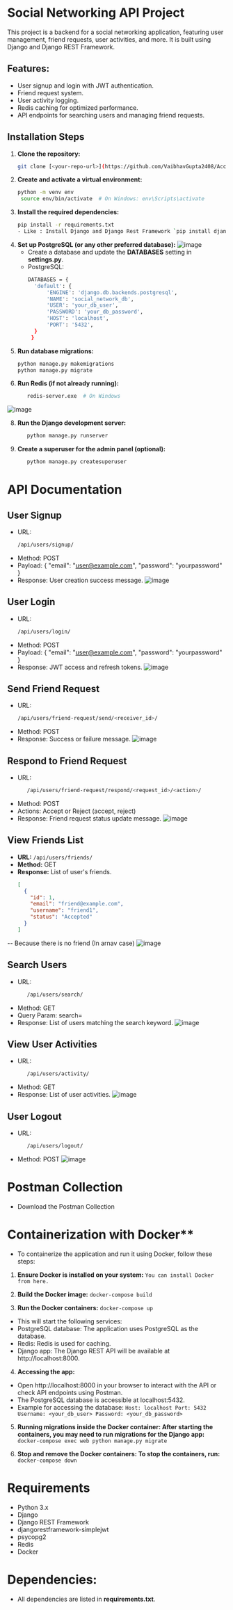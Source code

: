 # Social Networking API Project

This project is a backend for a social networking application, featuring user management, friend requests, user activities, and more. It is built using Django and Django REST Framework.

## Features:
- User signup and login with JWT authentication.
- Friend request system.
- User activity logging.
- Redis caching for optimized performance.
- API endpoints for searching users and managing friend requests.

## Installation Steps

1. **Clone the repository:**
   ```bash
   git clone [<your-repo-url>](https://github.com/VaibhavGupta2408/Accuknox_Backend_Assignment)

2. **Create and activate a virtual environment:**
   ```bash
   python -m venv env
    source env/bin/activate  # On Windows: env\Scripts\activate

3. **Install the required dependencies:**
      ```bash
   pip install -r requirements.txt
   - Like : Install Django and Django Rest Framework `pip install django djangorestframework psycopg2-binary djangorestframework-simplejwt django-cors-headers`

5. **Set up PostgreSQL (or any other preferred database):**
   ![image](https://github.com/user-attachments/assets/65842f82-c41d-4f94-a098-245a14b81927)
   - Create a database and update the **DATABASES** setting in **settings.py**.
   - PostgreSQL:
     ```bash
     DATABASES = {
       'default': {
           'ENGINE': 'django.db.backends.postgresql',
           'NAME': 'social_network_db',
           'USER': 'your_db_user',
           'PASSWORD': 'your_db_password',
           'HOST': 'localhost',
           'PORT': '5432',
       }
      }


6. **Run database migrations:**
   ```bash
   python manage.py makemigrations
   python manage.py migrate

7. **Run Redis (if not already running):**
   ```bash
      redis-server.exe  # On Windows
![image](https://github.com/user-attachments/assets/9755a8e3-e44c-4402-b250-17d2998e04af)


8. **Run the Django development server:**
   ```bash
      python manage.py runserver

9. **Create a superuser for the admin panel (optional):**
   ```bash
      python manage.py createsuperuser

# API Documentation

## User Signup
- URL: 
   ```bash 
   /api/users/signup/
- Method: POST
- Payload: { "email": "user@example.com", "password": "yourpassword" }
- Response: User creation success message.
  ![image](https://github.com/user-attachments/assets/cefd0c71-9f18-4db7-9962-a81c171c6062)


## User Login
- URL: 
   ```bash 
   /api/users/login/
- Method: POST
- Payload: { "email": "user@example.com", "password": "yourpassword" }
- Response: JWT access and refresh tokens.
  ![image](https://github.com/user-attachments/assets/65379671-3fb0-4bec-b031-c318f118f61c)

## Send Friend Request
- URL: 
   ```bash 
   /api/users/friend-request/send/<receiver_id>/
- Method: POST
- Response: Success or failure message.
  ![image](https://github.com/user-attachments/assets/5b650a43-d4f1-4b56-9c0b-ea3e15d657b9)

## Respond to Friend Request
- URL: 
   ```bash
      /api/users/friend-request/respond/<request_id>/<action>/
- Method: POST
- Actions: Accept or Reject (accept, reject)
- Response: Friend request status update message.
  ![image](https://github.com/user-attachments/assets/4674129d-92dc-4791-af40-c12d61c9f9f2)


## View Friends List
- **URL:** `/api/users/friends/`
- **Method:** GET
- **Response:** List of user's friends.
  ```json
  [
    {
      "id": 1,
      "email": "friend@example.com",
      "username": "friend1",
      "status": "Accepted"
    }
  ]
-- Because there is no friend (In arnav case)
![image](https://github.com/user-attachments/assets/86b6f2cb-1ace-45ff-9d53-8ab001785521)


## Search Users
- URL: 
   ```bash
      /api/users/search/
- Method: GET
- Query Param: search=<keyword>
- Response: List of users matching the search keyword.
  ![image](https://github.com/user-attachments/assets/6bd03a2b-a447-4368-bba7-143ef0c07eeb)


## View User Activities
- URL: 
   ```bash
      /api/users/activity/
- Method: GET
- Response: List of user activities.
  ![image](https://github.com/user-attachments/assets/b4909826-6c78-4598-9fbf-be1d8de99ca4)

## User Logout
- URL:
  ```bash
     /api/users/logout/
- Method: POST
  ![image](https://github.com/user-attachments/assets/cbe3a10c-2509-4c72-8d75-8ce02b52285e)


# Postman Collection
- Download the Postman Collection

# Containerization with Docker**
- To containerize the application and run it using Docker, follow these steps:

1. **Ensure Docker is installed on your system:**
`You can install Docker from here.`

2. **Build the Docker image:**
`docker-compose build`

3. **Run the Docker containers:**
`docker-compose up`
- This will start the following services:
- PostgreSQL database: The application uses PostgreSQL as the database.
- Redis: Redis is used for caching.
- Django app: The Django REST API will be available at http://localhost:8000.

4. **Accessing the app:**
- Open http://localhost:8000 in your browser to interact with the API or check API endpoints using Postman.
- The PostgreSQL database is accessible at localhost:5432.
- Example for accessing the database:
  `Host: localhost
   Port: 5432
   Username: <your_db_user>
   Password: <your_db_password>`
5. **Running migrations inside the Docker container: After starting the containers, you may need to run migrations for the Django app:**
   `docker-compose exec web python manage.py migrate`

6. **Stop and remove the Docker containers: To stop the containers, run:**
   `docker-compose down`


# Requirements

- Python 3.x
- Django
- Django REST Framework
- djangorestframework-simplejwt
- psycopg2
- Redis
- Docker

# Dependencies:
- All dependencies are listed in **requirements.txt**.
     
   

